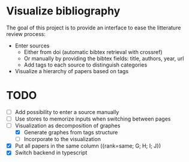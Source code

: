# Visualize bibliography

The goal of this project is to provide an interface to ease the litterature review process:
- Enter sources
  - Either from doi (automatic bibtex retrieval with crossref)
  - Or manually by providing the bibtex fields: title, authors, year, url
  - Add tags to each source to distinguish categories
- Visualize a hierarchy of papers based on tags

# TODO
- [ ] Add possibility to enter a source manually
- [ ] Use stores to memorize inputs when switching between pages
- [ ] Visualization as decomposition of graphes
  - [x] Generate graphes from tags structure
  - [ ] Incorporate to the visualization
- [x] Put all papers in the same column ({rank=same; G; H; I; J})
- [x] Switch backend in typescript